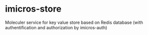 # imicros-store
Moleculer service for key value store based on Redis database (with authentification and authorization by imicros-auth) 
